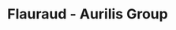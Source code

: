 ---
title: "Flauraud - Aurilis Group"
url: /clermont-ferrand/flauraud-aurilis-group/
shop: commerce
---
